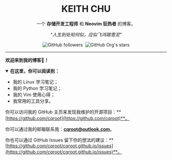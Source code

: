 <div align="center">
  <h1 style={{ fontSize: "60px" }}>KEITH CHU</h1>
  <p style={{ fontSize: "20px" }}>一个 <b>存储开发工程师</b> 和 <b>Neovim 狂热者</b> 的博客。</p>
  <i style={{ fontSize: "15px" }}>“人生到处知何似，应似飞鸿踏雪泥”</i>
  <p />

  <p>
    <img alt="GitHub followers" src="https://img.shields.io/github/followers/cqroot?style=for-the-badge" />&nbsp;&nbsp;<img alt="GitHub Org's stars" src="https://img.shields.io/github/stars/cqroot?style=for-the-badge&color=%232dba4e" />
  </p>
  <hr />
</div>

**欢迎来到我的博客👏！**

<details open>
  <summary><b>在这里，你可以阅读到：</b></summary>

  <ul>
    <li>我的 Linux 学习笔记；</li>
    <li>我的 Python 学习笔记；</li>
    <li>我的 Vim 使用心得；</li>
    <li>我常用的工具分享。</li>
  </ul>
</details>

你可以访问我的 GitHub 主页来发现我维护的开源项目：**[https://github.com/cqroot](https://github.com/cqroot)**。

你可以通过我的邮箱联系我：**[cqroot@outlook.com](mailto:cqroot@outlook.com)**。

你也可以通过 GitHub Issues 留下你的想法的建议：**[https://github.com/cqroot/cqroot.github.io/issues](https://github.com/cqroot/cqroot.github.io/issues)**。

